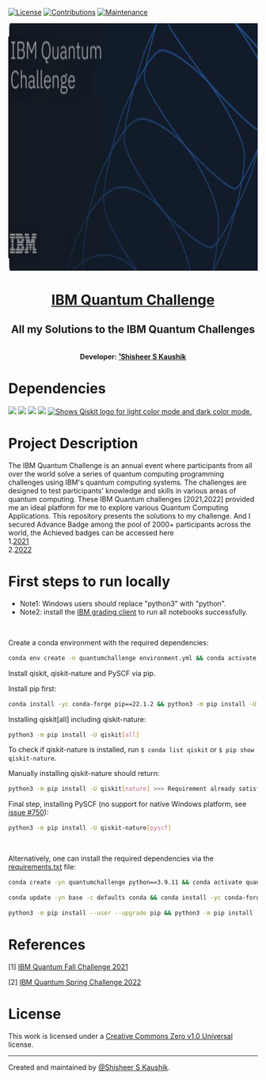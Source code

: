 <!-- Badges: -->
[![License](https://img.shields.io/github/license/QuCAI-Lab/ibm2022-quantum-spring-challenge.svg?logo=CreativeCommons&style=flat-square)](https://github.com/ShisheerKaushik24/IBM-Quantum-challenge-chapters/blob/master/LICENSE.md)
[![Contributions](https://img.shields.io/badge/contributions-welcome-orange?style=flat-square)](https://github.com/ShisheerKaushik24/IBM-Quantum-challenge-chapters/pulls)
[![Maintenance](https://img.shields.io/badge/Maintained%3F-yes-green.svg)](https://github.com/ShisheerKaushik24/IBM-Quantum-challenge-chapters/graphs/commit-activity)

<!-- Logo: -->
<div align="center">
  <a href="https://github.com/ShisheerKaushik24/IBM-Quantum-challenge-chapters"><img src="https://github.com/ShisheerKaushik24/IBM-Quantum-challenge-chapters/blob/master/asset/featured.png" height="500" width="700" /></a>
</div>

<!-- Title: -->
<div align="center">
  <h1> <a href="https://challenges.quantum-computing.ibm.com/spring-2022"> IBM Quantum Challenge </a></h1>
  <h2> All my Solutions to the IBM Quantum Challenges
</div>
<br>

<!-- Author: -->
<div align="center">
  <b>Developer: <a target="_blank" href="https://github.com/ShisheerKaushik24">¹Shisheer S Kaushik</a></b>
<br>
</div>


<!-- Dependencies: -->
# Dependencies
<a href="https://www.python.org/" target="_blank" rel="noopener noreferrer"><img height="27" src="https://www.python.org/static/img/python-logo.png"></a>
<a href="https://matplotlib.org" target="_blank" rel="noopener noreferrer"><img height="27" src="https://matplotlib.org/_static/images/logo2.svg"></a>
<a href="https://numpy.org/" target="_blank" rel="noopener noreferrer"><img height="27" src="https://numpy.org/images/logo.svg"></a>
<a href="https://www.sympy.org/en/index.html" target="_blank" rel="noopener noreferrer"><img height="27" src="https://www.sympy.org/static/images/logo.png"></a>
<a href="https://qiskit.org/" target="_blank" rel="noopener noreferrer">
  <picture>
    <source media="(prefers-color-scheme: dark)" srcset="https://qiskit.org/documentation/stable/0.19/_static/logo.png">
    <img alt="Shows Qiskit logo for light color mode and dark color mode." src="https://upload.wikimedia.org/wikipedia/commons/thumb/5/51/Qiskit-Logo.svg/1200px-Qiskit-Logo.svg.png" height="27">
  </picture>
</a>
<br>
  
# Project Description

The IBM Quantum Challenge is an annual event where participants from all over the world solve a series of quantum computing programming challenges using IBM's quantum computing systems. The challenges are designed to test participants' knowledge and skills in various areas of quantum computing. These IBM Quantum challenges [2021,2022] provided me an ideal platform for me to explore various Quantum Computing Applications. This repository presents the solutions to my challenge. And I secured Advance Badge among the pool of 2000+ participants across the world, the Achieved badges can be accessed here<br>1.[2021](https://www.credly.com/badges/ee9d8117-1da4-40d1-bd89-c84693c33ee1/public_url)<br>2.[2022](https://www.credly.com/badges/bddc30d7-81a3-4b84-b403-c38f35b60b75/public_url)
  
# First steps to run locally

- Note1: Windows users should replace "python3" with "python".
- Note2: install the [IBM grading client](https://github.com/qiskit-community/Quantum-Challenge-Grader#run-locally) to run all notebooks successfully.
 
<br>
  
Create a conda environment with the required dependencies:
```bash
conda env create -n quantumchallenge environment.yml && conda activate quantumchallenge
```
Install qiskit, qiskit-nature and PySCF via pip. 

Install pip first:
```bash
conda install -yc conda-forge pip==22.1.2 && python3 -m pip install -U --upgrade pip
```
Installing qiskit[all] including qiskit-nature:
```bash
python3 -m pip install -U qiskit[all]
```
To check if qiskit-nature is installed, run `$ conda list qiskit` or `$ pip show qiskit-nature`. 
  
Manually installing qiskit-nature should return:
```bash
python3 -m pip install -U qiskit[nature] >>> Requirement already satisfied
```
Final step, installing PySCF (no support for native Windows platform, see [issue #750](https://github.com/pyscf/pyscf/issues/750)):
```bash
python3 -m pip install -U qiskit-nature[pyscf]
```

  
<br>
  
Alternatively, one can install the required dependencies via the [requirements.txt](requirements.txt) file:
```bash
conda create -yn quantumchallenge python==3.9.11 && conda activate quantumchallenge
```
```bash
conda update -yn base -c defaults conda && conda install -yc conda-forge pip==22.1.2
```
```bash
python3 -m pip install --user --upgrade pip && python3 -m pip install -r requirements.txt
```

  
# References
  
\[1] [IBM Quantum Fall Challenge 2021](https://github.com/qiskit-community/ibm-quantum-challenge-2021)

\[2] [IBM Quantum Spring Challenge 2022](https://github.com/qiskit-community/ibm-quantum-spring-challenge-2022)
  
  
# License

This work is licensed under a [Creative Commons Zero v1.0 Universal](LICENSE) license.

<hr>

Created and maintained by [@Shisheer S Kaushik][1].

[1]: https://github.com/ShisheerKauhik24
